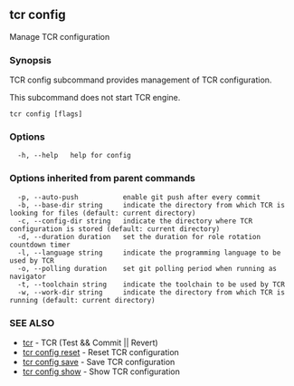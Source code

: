 ## tcr config

Manage TCR configuration

### Synopsis


TCR config subcommand provides management of TCR configuration.

This subcommand does not start TCR engine.

```
tcr config [flags]
```

### Options

```
  -h, --help   help for config
```

### Options inherited from parent commands

```
  -p, --auto-push           enable git push after every commit
  -b, --base-dir string     indicate the directory from which TCR is looking for files (default: current directory)
  -c, --config-dir string   indicate the directory where TCR configuration is stored (default: current directory)
  -d, --duration duration   set the duration for role rotation countdown timer
  -l, --language string     indicate the programming language to be used by TCR
  -o, --polling duration    set git polling period when running as navigator
  -t, --toolchain string    indicate the toolchain to be used by TCR
  -w, --work-dir string     indicate the directory from which TCR is running (default: current directory)
```

### SEE ALSO

* [tcr](tcr.md)	 - TCR (Test && Commit || Revert)
* [tcr config reset](tcr_config_reset.md)	 - Reset TCR configuration
* [tcr config save](tcr_config_save.md)	 - Save TCR configuration
* [tcr config show](tcr_config_show.md)	 - Show TCR configuration


